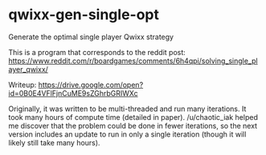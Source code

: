 # qwixx-gen-single-opt
Generate the optimal single player Qwixx strategy

This is a program that corresponds to the reddit post:
https://www.reddit.com/r/boardgames/comments/6h4qpi/solving_single_player_qwixx/

Writeup: https://drive.google.com/open?id=0B0E4VFlFjnCuME9sZGhrbGRIWXc

Originally, it was written to be multi-threaded and run many iterations. It took many hours of compute time (detailed in paper). /u/chaotic_iak helped me discover that the problem could be done in fewer iterations, so the next version includes an update to run in only a single iteration (though it will likely still take many hours).
